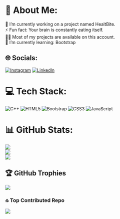 # 💫 About Me:
🔭 I’m currently working on a project named HealtBite.<br>⚡ Fun fact: Your brain is constantly eating itself.<br>👨‍💻 Most of my projects are available on this account.<br>🌱 I’m currently learning: Bootstrap


## 🌐 Socials:
[![Instagram](https://img.shields.io/badge/Instagram-%23E4405F.svg?logo=Instagram&logoColor=white)](https://instagram.com/iventa_rares) [![LinkedIn](https://img.shields.io/badge/LinkedIn-%230077B5.svg?logo=linkedin&logoColor=white)](https://www.linkedin.com/in/iven%C8%9Ba-rare%C8%99-6776362b8) 

# 💻 Tech Stack:
![C++](https://img.shields.io/badge/c++-%2300599C.svg?style=for-the-badge&logo=c%2B%2B&logoColor=white) ![HTML5](https://img.shields.io/badge/html5-%23E34F26.svg?style=for-the-badge&logo=html5&logoColor=white) ![Bootstrap](https://img.shields.io/badge/bootstrap-%238511FA.svg?style=for-the-badge&logo=bootstrap&logoColor=white) ![CSS3](https://img.shields.io/badge/css3-%231572B6.svg?style=for-the-badge&logo=css3&logoColor=white) ![JavaScript](https://img.shields.io/badge/javascript-%23323330.svg?style=for-the-badge&logo=javascript&logoColor=%23F7DF1E)
# 📊 GitHub Stats:
![](https://github-readme-stats.vercel.app/api?username=iv3bta&theme=tokyonight&hide_border=true&include_all_commits=false&count_private=false)<br/>
![](https://github-readme-streak-stats.herokuapp.com/?user=iv3bta&theme=tokyonight&hide_border=true)<br/>
![](https://github-readme-stats.vercel.app/api/top-langs/?username=iv3bta&theme=tokyonight&hide_border=true&include_all_commits=false&count_private=false&layout=compact)

## 🏆 GitHub Trophies
![](https://github-profile-trophy.vercel.app/?username=iv3bta&theme=radical&no-frame=false&no-bg=false&margin-w=4)

### 🔝 Top Contributed Repo
![](https://github-contributor-stats.vercel.app/api?username=iv3bta&limit=5&theme=tokyonight&combine_all_yearly_contributions=true)

<!-- Proudly created with GPRM ( https://gprm.itsvg.in ) -->
